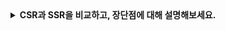 <details>
  <summary><strong>CSR과 SSR을 비교하고, 장단점에 대해 설명해보세요.</strong></summary>

<br>

# CSR vs SSR 비교

## 1. CSR (Client-Side Rendering) vs SSR (Server-Side Rendering)

| 구분                      | CSR (Client-Side Rendering)     | SSR (Server-Side Rendering)                        |
| ------------------------- | ------------------------------- | -------------------------------------------------- |
| **렌더링 위치**           | 브라우저(클라이언트)에서 렌더링 | 서버에서 렌더링 후 클라이언트에 전달               |
| **초기 로딩 속도**        | 느림 (JS 다운로드 및 실행 필요) | 빠름 (HTML 미리 렌더링됨)                          |
| **페이지 전환 속도**      | 빠름 (클라이언트에서 처리)      | 상대적으로 느림 (새 요청마다 서버 렌더링)          |
| **검색 엔진 최적화(SEO)** | 약함 (JS 실행 후 콘텐츠 로드)   | 강함 (초기 HTML에 콘텐츠 포함)                     |
| **사용 사례**             | 인터랙티브 웹앱 (SPA, 대시보드) | 검색 엔진 최적화(SEO) 필요한 페이지 (블로그, 뉴스) |

## 2. 특징 및 장단점

### ✅ CSR (Client-Side Rendering)

- **특징**: 클라이언트에서 JavaScript로 렌더링 처리
- **장점**:
  - 페이지 전환이 빠름 (클라이언트에서 처리)
  - 백엔드 부하 감소
  - 프론트엔드에서 자유로운 UI 구현 가능
- **단점**:
  - 초기 로딩 속도 느림 (JS 다운로드 & 실행 필요)
  - SEO 최적화 어려움 (검색 엔진이 콘텐츠를 즉시 크롤링하기 어려움)

### ✅ SSR (Server-Side Rendering)

- **특징**: 서버에서 HTML을 완성하여 응답
- **장점**:
  - SEO에 유리 (초기 HTML에 콘텐츠 포함)
  - 초기 로딩 속도가 빠름
- **단점**:
  - 서버 부하 증가 (요청마다 렌더링)
  - 페이지 전환 시 속도 저하 가능

## 3. 활용 예시

- **CSR 사용 예시**: React SPA, 대시보드, 웹 애플리케이션
- **SSR 사용 예시**: 검색엔진 최적화(SEO) 필요한 페이지, 뉴스, 블로그

## 4. 혼합 기법

- **Static Generation (SSG)**: 빌드 시 HTML을 생성하여 배포 (Next.js `getStaticProps`)
- **Incremental Static Regeneration (ISR)**: 정적 페이지를 일정 주기로 갱신 (Next.js `revalidate`)

---

</details>
